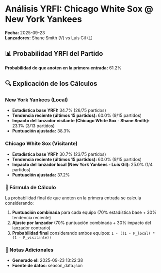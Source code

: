 # Análisis YRFI: Chicago White Sox @ New York Yankees

**Fecha:** 2025-09-23  
**Lanzadores:** Shane Smith (V) vs Luis Gil (L)

## 📊 Probabilidad YRFI del Partido

**Probabilidad de que anoten en la primera entrada:** 61.2%

## 🔍 Explicación de los Cálculos

### New York Yankees (Local)
- **Estadística base YRFI:** 34.7% (26/75 partidos)
- **Tendencia reciente (últimos 15 partidos):** 60.0% (9/15 partidos)
- **Impacto del lanzador visitante (Chicago White Sox - Shane Smith):** 23.1% (3/13 partidos)
- **Puntuación ajustada:** 38.3%

### Chicago White Sox (Visitante)
- **Estadística base YRFI:** 30.7% (23/75 partidos)
- **Tendencia reciente (últimos 15 partidos):** 60.0% (9/15 partidos)
- **Impacto del lanzador local (New York Yankees - Luis Gil):** 25.0% (1/4 partidos)
- **Puntuación ajustada:** 37.2%

### 📝 Fórmula de Cálculo

La probabilidad final de que anoten en la primera entrada se calcula considerando:
1. **Puntuación combinada** para cada equipo (70% estadística base + 30% tendencia reciente)
2. **Ajuste por lanzador** (70% puntuación combinada + 30% impacto del lanzador contrario)
3. **Probabilidad final** considerando ambos equipos: `1 - ((1 - P_local) * (1 - P_visitante))`

### 📌 Notas Adicionales

- **Generado el:** 2025-09-23 13:22:38
- **Fuente de datos:** season_data.json

